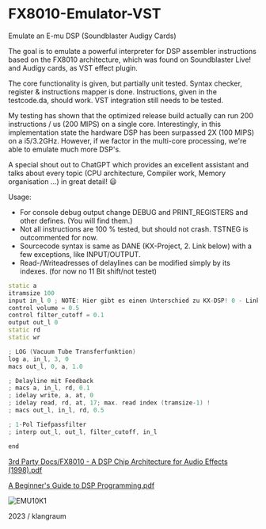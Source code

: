 # FX8010-Emulator-VST
Emulate an E-mu DSP (Soundblaster Audigy Cards)

The goal is to emulate a powerful interpreter for DSP assembler instructions based on the FX8010 architecture, which was found on Soundblaster Live!
and Audigy cards, as VST effect plugin. 

The core functionality is given, but partially unit tested. Syntax checker, register &
instructions mapper is done. Instructions, given in the testcode.da, 
should work. VST integration still needs to be tested. 

My testing has shown that the optimized release build actually can run 200 instructions / us (200 MIPS) on a single core. 
Interestingly, in this implementation state the hardware DSP has been surpassed 2X (100 MIPS) on a i5/3.2GHz.
However, if we factor in the multi-core processing, we're able to emulate much more DSP's.

A special shout out to ChatGPT which provides an excellent assistant and talks about every topic (CPU architecture, Compiler work, Memory organisation ...) in great detail! 😃

Usage:  
- For console debug output change DEBUG and PRINT_REGISTERS and other defines. (You will find them.)
- Not all instructions are 100 % tested, but should not crash. TSTNEG is outcommented for now.
- Sourcecode syntax is same as DANE (KX-Project, 2. Link below) with a few exceptions, like INPUT/OUTPUT.
- Read-/Writeadresses of delaylines can be modified simply by its indexes. (for now no 11 Bit shift/not testet)

```cpp
static a
itramsize 100
input in_l 0 ; NOTE: Hier gibt es einen Unterschied zu KX-DSP! 0 - Links, 1 - Rechts
control volume = 0.5
control filter_cutoff = 0.1
output out_l 0 
static rd
static wr

; LOG (Vacuum Tube Transferfunktion)
log a, in_l, 3, 0
macs out_l, 0, a, 1.0

; Delayline mit Feedback
; macs a, in_l, rd, 0.1
; idelay write, a, at, 0
; idelay read, rd, at, 17; max. read index (tramsize-1) !
; macs out_l, in_l, rd, 0.5

; 1-Pol Tiefpassfilter
; interp out_l, out_l, filter_cutoff, in_l

end
```

[3rd Party Docs/FX8010 - A DSP Chip Architecture for Audio Effects (1998).pdf](https://github.com/kxproject/kX-Audio-driver-Documentation/blob/master/3rd%20Party%20Docs/FX8010%20-%20A%20DSP%20Chip%20Architecture%20for%20Audio%20Effects%20(1998).pdf)

[A Beginner's Guide to DSP Programming.pdf](https://github.com/kxproject/kX-Audio-driver-Documentation/blob/master/A%20Beginner's%20Guide%20to%20DSP%20Programming.pdf)

![EMU10K1](https://upload.wikimedia.org/wikipedia/en/thumb/c/ca/EMU10K1-SEFbySpc.jpg/615px-EMU10K1-SEFbySpc.jpg)

2023 / klangraum
